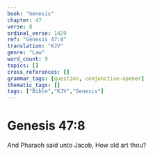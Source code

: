 ```yaml
---
book: "Genesis"
chapter: 47
verse: 8
ordinal_verse: 1429
ref: "Genesis 47:8"
translation: "KJV"
genre: "Law"
word_count: 9
topics: []
cross_references: []
grammar_tags: [question, conjunctive-opener]
thematic_tags: []
tags: ["Bible","KJV","Genesis"]
---
```


# Genesis 47:8

And Pharaoh said unto Jacob, How old art thou?
